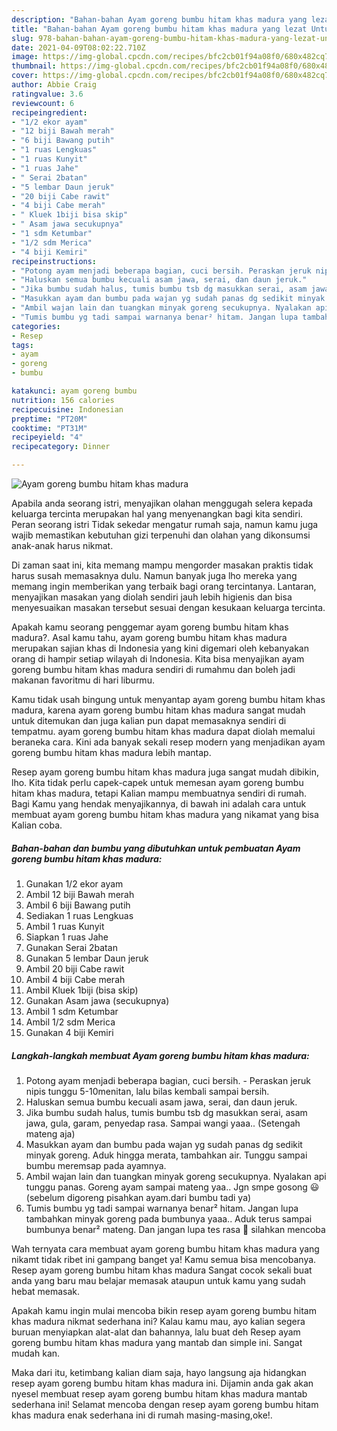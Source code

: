 ```yaml
---
description: "Bahan-bahan Ayam goreng bumbu hitam khas madura yang lezat Untuk Jualan"
title: "Bahan-bahan Ayam goreng bumbu hitam khas madura yang lezat Untuk Jualan"
slug: 978-bahan-bahan-ayam-goreng-bumbu-hitam-khas-madura-yang-lezat-untuk-jualan
date: 2021-04-09T08:02:22.710Z
image: https://img-global.cpcdn.com/recipes/bfc2cb01f94a08f0/680x482cq70/ayam-goreng-bumbu-hitam-khas-madura-foto-resep-utama.jpg
thumbnail: https://img-global.cpcdn.com/recipes/bfc2cb01f94a08f0/680x482cq70/ayam-goreng-bumbu-hitam-khas-madura-foto-resep-utama.jpg
cover: https://img-global.cpcdn.com/recipes/bfc2cb01f94a08f0/680x482cq70/ayam-goreng-bumbu-hitam-khas-madura-foto-resep-utama.jpg
author: Abbie Craig
ratingvalue: 3.6
reviewcount: 6
recipeingredient:
- "1/2 ekor ayam"
- "12 biji Bawah merah"
- "6 biji Bawang putih"
- "1 ruas Lengkuas"
- "1 ruas Kunyit"
- "1 ruas Jahe"
- " Serai 2batan"
- "5 lembar Daun jeruk"
- "20 biji Cabe rawit"
- "4 biji Cabe merah"
- " Kluek 1biji bisa skip"
- " Asam jawa secukupnya"
- "1 sdm Ketumbar"
- "1/2 sdm Merica"
- "4 biji Kemiri"
recipeinstructions:
- "Potong ayam menjadi beberapa bagian, cuci bersih. Peraskan jeruk nipis tunggu 5-10menitan, lalu bilas kembali sampai bersih."
- "Haluskan semua bumbu kecuali asam jawa, serai, dan daun jeruk."
- "Jika bumbu sudah halus, tumis bumbu tsb dg masukkan serai, asam jawa, gula, garam, penyedap rasa. Sampai wangi yaaa.. (Setengah mateng aja)"
- "Masukkan ayam dan bumbu pada wajan yg sudah panas dg sedikit minyak goreng. Aduk hingga merata, tambahkan air. Tunggu sampai bumbu meremsap pada ayamnya."
- "Ambil wajan lain dan tuangkan minyak goreng secukupnya. Nyalakan api tunggu panas. Goreng ayam sampai mateng yaa.. Jgn smpe gosong 😃 (sebelum digoreng pisahkan ayam.dari bumbu tadi ya)"
- "Tumis bumbu yg tadi sampai warnanya benar² hitam. Jangan lupa tambahkan minyak goreng pada bumbunya yaaa.. Aduk terus sampai bumbunya benar² mateng. Dan jangan lupa tes rasa 🤗 silahkan mencoba"
categories:
- Resep
tags:
- ayam
- goreng
- bumbu

katakunci: ayam goreng bumbu 
nutrition: 156 calories
recipecuisine: Indonesian
preptime: "PT20M"
cooktime: "PT31M"
recipeyield: "4"
recipecategory: Dinner

---
```



![Ayam goreng bumbu hitam khas madura](https://img-global.cpcdn.com/recipes/bfc2cb01f94a08f0/680x482cq70/ayam-goreng-bumbu-hitam-khas-madura-foto-resep-utama.jpg)

Apabila anda seorang istri, menyajikan olahan menggugah selera kepada keluarga tercinta merupakan hal yang menyenangkan bagi kita sendiri. Peran seorang istri Tidak sekedar mengatur rumah saja, namun kamu juga wajib memastikan kebutuhan gizi terpenuhi dan olahan yang dikonsumsi anak-anak harus nikmat.

Di zaman  saat ini, kita memang mampu mengorder masakan praktis tidak harus susah memasaknya dulu. Namun banyak juga lho mereka yang memang ingin memberikan yang terbaik bagi orang tercintanya. Lantaran, menyajikan masakan yang diolah sendiri jauh lebih higienis dan bisa menyesuaikan masakan tersebut sesuai dengan kesukaan keluarga tercinta. 



Apakah kamu seorang penggemar ayam goreng bumbu hitam khas madura?. Asal kamu tahu, ayam goreng bumbu hitam khas madura merupakan sajian khas di Indonesia yang kini digemari oleh kebanyakan orang di hampir setiap wilayah di Indonesia. Kita bisa menyajikan ayam goreng bumbu hitam khas madura sendiri di rumahmu dan boleh jadi makanan favoritmu di hari liburmu.

Kamu tidak usah bingung untuk menyantap ayam goreng bumbu hitam khas madura, karena ayam goreng bumbu hitam khas madura sangat mudah untuk ditemukan dan juga kalian pun dapat memasaknya sendiri di tempatmu. ayam goreng bumbu hitam khas madura dapat diolah memalui beraneka cara. Kini ada banyak sekali resep modern yang menjadikan ayam goreng bumbu hitam khas madura lebih mantap.

Resep ayam goreng bumbu hitam khas madura juga sangat mudah dibikin, lho. Kita tidak perlu capek-capek untuk memesan ayam goreng bumbu hitam khas madura, tetapi Kalian mampu membuatnya sendiri di rumah. Bagi Kamu yang hendak menyajikannya, di bawah ini adalah cara untuk membuat ayam goreng bumbu hitam khas madura yang nikamat yang bisa Kalian coba.

<!--inarticleads1-->

##### Bahan-bahan dan bumbu yang dibutuhkan untuk pembuatan Ayam goreng bumbu hitam khas madura:

1. Gunakan 1/2 ekor ayam
1. Ambil 12 biji Bawah merah
1. Ambil 6 biji Bawang putih
1. Sediakan 1 ruas Lengkuas
1. Ambil 1 ruas Kunyit
1. Siapkan 1 ruas Jahe
1. Gunakan  Serai 2batan
1. Gunakan 5 lembar Daun jeruk
1. Ambil 20 biji Cabe rawit
1. Ambil 4 biji Cabe merah
1. Ambil  Kluek 1biji (bisa skip)
1. Gunakan  Asam jawa (secukupnya)
1. Ambil 1 sdm Ketumbar
1. Ambil 1/2 sdm Merica
1. Gunakan 4 biji Kemiri




<!--inarticleads2-->

##### Langkah-langkah membuat Ayam goreng bumbu hitam khas madura:

1. Potong ayam menjadi beberapa bagian, cuci bersih. - Peraskan jeruk nipis tunggu 5-10menitan, lalu bilas kembali sampai bersih.
1. Haluskan semua bumbu kecuali asam jawa, serai, dan daun jeruk.
1. Jika bumbu sudah halus, tumis bumbu tsb dg masukkan serai, asam jawa, gula, garam, penyedap rasa. Sampai wangi yaaa.. (Setengah mateng aja)
1. Masukkan ayam dan bumbu pada wajan yg sudah panas dg sedikit minyak goreng. Aduk hingga merata, tambahkan air. Tunggu sampai bumbu meremsap pada ayamnya.
1. Ambil wajan lain dan tuangkan minyak goreng secukupnya. Nyalakan api tunggu panas. Goreng ayam sampai mateng yaa.. Jgn smpe gosong 😃 (sebelum digoreng pisahkan ayam.dari bumbu tadi ya)
1. Tumis bumbu yg tadi sampai warnanya benar² hitam. Jangan lupa tambahkan minyak goreng pada bumbunya yaaa.. Aduk terus sampai bumbunya benar² mateng. Dan jangan lupa tes rasa 🤗 silahkan mencoba




Wah ternyata cara membuat ayam goreng bumbu hitam khas madura yang nikamt tidak ribet ini gampang banget ya! Kamu semua bisa mencobanya. Resep ayam goreng bumbu hitam khas madura Sangat cocok sekali buat anda yang baru mau belajar memasak ataupun untuk kamu yang sudah hebat memasak.

Apakah kamu ingin mulai mencoba bikin resep ayam goreng bumbu hitam khas madura nikmat sederhana ini? Kalau kamu mau, ayo kalian segera buruan menyiapkan alat-alat dan bahannya, lalu buat deh Resep ayam goreng bumbu hitam khas madura yang mantab dan simple ini. Sangat mudah kan. 

Maka dari itu, ketimbang kalian diam saja, hayo langsung aja hidangkan resep ayam goreng bumbu hitam khas madura ini. Dijamin anda gak akan nyesel membuat resep ayam goreng bumbu hitam khas madura mantab sederhana ini! Selamat mencoba dengan resep ayam goreng bumbu hitam khas madura enak sederhana ini di rumah masing-masing,oke!.

